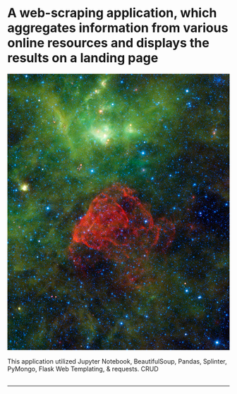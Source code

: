 <h1 align = 'center> Mission to Mars </h1>

<h3 align = 'center'> A web-scraping application, which aggregates information from various online resources and displays the results on a landing page </h3>

![mission_to_mars](Images/jpl_fullsize_image.jpg)

This application utilized Jupyter Notebook, BeautifulSoup, Pandas, Splinter, PyMongo, Flask Web Templating, & requests.
CRUD

<h2 align='center>Scraping</h2>

Scraping was developed in Jupyter Notebook File `mission_to_mars.ipynb`, which was later converted into a function called `scrape` within a new file called `scrape_mars.py`

Information was gathered from: 
 - [NASA Mars News Site](https://mars.nasa.gov/news/), Scraped: Latest News Title & Paragraph Text,
 - [Jet Propulsion Laboratories (JPL)](https://www.jpl.nasa.gov/spaceimages/?search=&category=Mars), Scraped: Featured Image, 
 - [Mars Weather - Twitter Account](https://twitter.com/marswxreport?lang=en), Scraped: Latest Weather Tweet,
 - [Space Facts Website](http://space-facts.com/mars/), Scraped: Tables Containing Planet Attributes & Information, 
 - [United States Geological Survery (USGS)](https://astrogeology.usgs.gov/search/results?q=hemisphere+enhanced&k1=target&v1=Mars), Scraped: Hi-Res Images of each of Mars' Hemispheres, 


<hr>

<h2 align='center> MongoDB and Flask Application</h2>

The file `app.py` contains the main application, which populates an HTML page from the contents of a database.  

The aggregated information from above *Scraping* is stored in a MongoDB database, and is updated with the latest information every time the application is run (CRUD).  

Flask web-templating was used to create a few routes, including a new landing page, which displays the gathered information from the database. 

The routes are:
 - `/` - The Landing Page (Home), which queries the database, & populates the contents,
 - `/scrape` - Runs `scrape` function from `scrape_mars.py`, and updates database,
